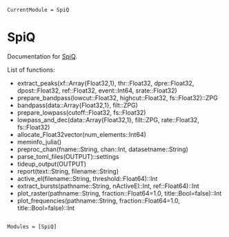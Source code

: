 ```@meta
CurrentModule = SpiQ
```

# SpiQ

Documentation for [SpiQ](https://github.com/mgiugliano/SpiQ.jl).

List of functions:
- extract_peaks(xf::Array{Float32,1}, thr::Float32, dpre::Float32, dpost::Float32, ref::Float32, event::Int64, srate::Float32)
- prepare_bandpass(lowcut::Float32, highcut::Float32, fs::Float32)::ZPG
- bandpass(data::Array{Float32,1}, filt::ZPG)
- prepare_lowpass(cutoff::Float32, fs::Float32)
- lowpass_and_dec(data::Array{Float32,1}, filt::ZPG, rate::Float32, fs::Float32)
- allocate_Float32vector(num_elements::Int64)
- meminfo_julia()
- preproc_chan(fname::String, chan::Int, datasetname::String)
- parse_toml_files(OUTPUT)::settings
- tideup_output(OUTPUT)
- report(text::String, filename::String)
- active_el(filename::String, threshold::Float64)::Int
- extract_bursts(pathname::String, nActiveEl::Int, ref::Float64)::Int
- plot_raster(pathname::String, fraction::Float64=1.0, title::Bool=false)::Int
- plot_frequencies(pathname::String, fraction::Float64=1.0, title::Bool=false)::Int



```@index
```

```@autodocs
Modules = [SpiQ]
```
